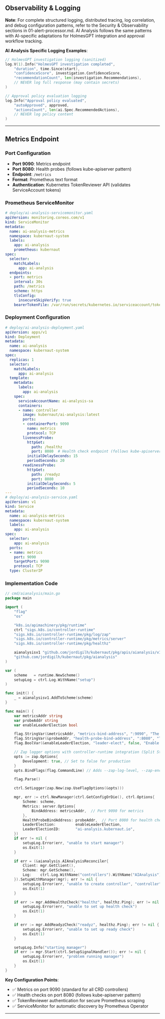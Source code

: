 ## Observability & Logging

**Note**: For complete structured logging, distributed tracing, log correlation, and debug configuration patterns, refer to the Security & Observability sections in 01-alert-processor.md. AI Analysis follows the same patterns with AI-specific adaptations for HolmesGPT integration and approval workflow tracking.

**AI Analysis Specific Logging Examples**:

```go
// HolmesGPT investigation logging (sanitized)
log.V(1).Info("HolmesGPT investigation completed",
    "duration", time.Since(start),
    "confidenceScore", investigation.ConfidenceScore,
    "recommendationCount", len(investigation.Recommendations),
    // NEVER log full response (may contain secrets)
)

// Approval policy evaluation logging
log.Info("Approval policy evaluated",
    "autoApproved", approved,
    "actionsCount", len(ai.Spec.RecommendedActions),
    // NEVER log policy content
)
```

---

## Metrics Endpoint

### Port Configuration

- **Port 9090**: Metrics endpoint
- **Port 8080**: Health probes (follows kube-apiserver pattern)
- **Endpoint**: `/metrics`
- **Format**: Prometheus text format
- **Authentication**: Kubernetes TokenReviewer API (validates ServiceAccount tokens)

### Prometheus ServiceMonitor

```yaml
# deploy/ai-analysis-servicemonitor.yaml
apiVersion: monitoring.coreos.com/v1
kind: ServiceMonitor
metadata:
  name: ai-analysis-metrics
  namespace: kubernaut-system
  labels:
    app: ai-analysis
    prometheus: kubernaut
spec:
  selector:
    matchLabels:
      app: ai-analysis
  endpoints:
  - port: metrics
    interval: 30s
    path: /metrics
    scheme: https
    tlsConfig:
      insecureSkipVerify: true
    bearerTokenFile: /var/run/secrets/kubernetes.io/serviceaccount/token
```

### Deployment Configuration

```yaml
# deploy/ai-analysis-deployment.yaml
apiVersion: apps/v1
kind: Deployment
metadata:
  name: ai-analysis
  namespace: kubernaut-system
spec:
  replicas: 1
  selector:
    matchLabels:
      app: ai-analysis
  template:
    metadata:
      labels:
        app: ai-analysis
    spec:
      serviceAccountName: ai-analysis-sa
      containers:
      - name: controller
        image: kubernaut/ai-analysis:latest
        ports:
        - containerPort: 9090
          name: metrics
          protocol: TCP
        livenessProbe:
          httpGet:
            path: /healthz
            port: 8080  # Health check endpoint (follows kube-apiserver pattern)
          initialDelaySeconds: 15
          periodSeconds: 20
        readinessProbe:
          httpGet:
            path: /readyz
            port: 8080
          initialDelaySeconds: 5
          periodSeconds: 10
---
# deploy/ai-analysis-service.yaml
apiVersion: v1
kind: Service
metadata:
  name: ai-analysis-metrics
  namespace: kubernaut-system
  labels:
    app: ai-analysis
spec:
  selector:
    app: ai-analysis
  ports:
  - name: metrics
    port: 9090
    targetPort: 9090
    protocol: TCP
  type: ClusterIP
```

### Implementation Code

```go
// cmd/aianalysis/main.go
package main

import (
    "flag"
    "os"

    "k8s.io/apimachinery/pkg/runtime"
    ctrl "sigs.k8s.io/controller-runtime"
    "sigs.k8s.io/controller-runtime/pkg/log/zap"
    "sigs.k8s.io/controller-runtime/pkg/metrics/server"
    "sigs.k8s.io/controller-runtime/pkg/healthz"

    aianalysisv1 "github.com/jordigilh/kubernaut/pkg/apis/aianalysis/v1"
    "github.com/jordigilh/kubernaut/pkg/aianalysis"
)

var (
    scheme   = runtime.NewScheme()
    setupLog = ctrl.Log.WithName("setup")
)

func init() {
    _ = aianalysisv1.AddToScheme(scheme)
}

func main() {
    var metricsAddr string
    var probeAddr string
    var enableLeaderElection bool

    flag.StringVar(&metricsAddr, "metrics-bind-address", ":9090", "The address the metric endpoint binds to.")
    flag.StringVar(&probeAddr, "health-probe-bind-address", ":8080", "The address the probe endpoint binds to.")
    flag.BoolVar(&enableLeaderElection, "leader-elect", false, "Enable leader election for controller manager.")

    // Zap logger options with controller-runtime integration (Split Strategy)
    opts := zap.Options{
        Development: true, // Set to false for production
    }
    opts.BindFlags(flag.CommandLine) // Adds --zap-log-level, --zap-encoder, etc.

    flag.Parse()

    ctrl.SetLogger(zap.New(zap.UseFlagOptions(&opts)))

    mgr, err := ctrl.NewManager(ctrl.GetConfigOrDie(), ctrl.Options{
        Scheme: scheme,
        Metrics: server.Options{
            BindAddress: metricsAddr,  // Port 9090 for metrics
        },
        HealthProbeBindAddress: probeAddr,  // Port 8080 for health checks
        LeaderElection:         enableLeaderElection,
        LeaderElectionID:       "ai-analysis.kubernaut.io",
    })
    if err != nil {
        setupLog.Error(err, "unable to start manager")
        os.Exit(1)
    }

    if err = (&aianalysis.AIAnalysisReconciler{
        Client: mgr.GetClient(),
        Scheme: mgr.GetScheme(),
        Log:    ctrl.Log.WithName("controllers").WithName("AIAnalysis"),
    }).SetupWithManager(mgr); err != nil {
        setupLog.Error(err, "unable to create controller", "controller", "AIAnalysis")
        os.Exit(1)
    }

    if err := mgr.AddHealthzCheck("healthz", healthz.Ping); err != nil {
        setupLog.Error(err, "unable to set up health check")
        os.Exit(1)
    }

    if err := mgr.AddReadyzCheck("readyz", healthz.Ping); err != nil {
        setupLog.Error(err, "unable to set up ready check")
        os.Exit(1)
    }

    setupLog.Info("starting manager")
    if err := mgr.Start(ctrl.SetupSignalHandler()); err != nil {
        setupLog.Error(err, "problem running manager")
        os.Exit(1)
    }
}
```

**Key Configuration Points**:
- ✅ Metrics on port 9090 (standard for all CRD controllers)
- ✅ Health checks on port 8080 (follows kube-apiserver pattern)
- ✅ TokenReviewer authentication for secure Prometheus scraping
- ✅ ServiceMonitor for automatic discovery by Prometheus Operator

---

